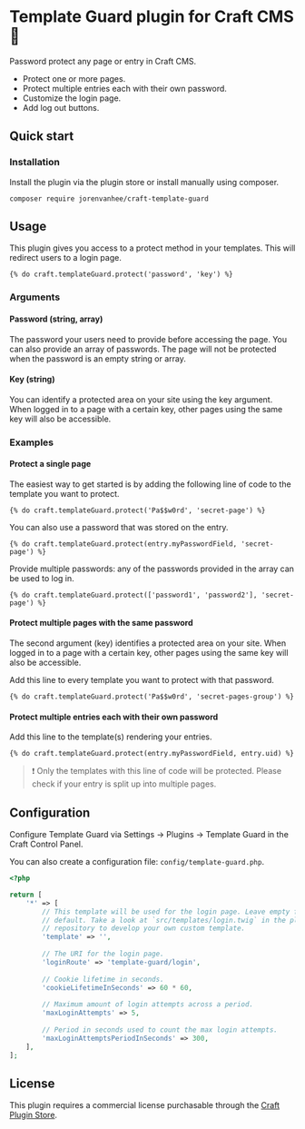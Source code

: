 # Template Guard plugin for Craft CMS 💂
Password protect any page or entry in Craft CMS.

- Protect one or more pages.
- Protect multiple entries each with their own password.
- Customize the login page.
- Add log out buttons.

## Quick start

### Installation

Install the plugin via the plugin store or install manually using composer.

```
composer require jorenvanhee/craft-template-guard
```

## Usage

This plugin gives you access to a protect method in your templates. This will redirect users to a login page.

```twig
{% do craft.templateGuard.protect('password', 'key') %}
```

### Arguments

#### Password (string, array)

The password your users need to provide before accessing the page. You can also provide an array of passwords. The page will not be protected when the password is an empty string or array.

#### Key (string)

You can identify a protected area on your site using the key argument. When logged in to a page with a certain key, other pages using the same key will also be accessible.

### Examples

#### Protect a single page

The easiest way to get started is by adding the following line of code to the template you want to protect.

```twig
{% do craft.templateGuard.protect('Pa$$w0rd', 'secret-page') %}
```

You can also use a password that was stored on the entry.


```twig
{% do craft.templateGuard.protect(entry.myPasswordField, 'secret-page') %}
```

Provide multiple passwords: any of the passwords provided in the array can be used to log in.

```twig
{% do craft.templateGuard.protect(['password1', 'password2'], 'secret-page') %}
```

#### Protect multiple pages with the same password

The second argument (key) identifies a protected area on your site. When logged in to a page with a certain key, other pages using the same key will also be accessible.

Add this line to every template you want to protect with that password.

```twig
{% do craft.templateGuard.protect('Pa$$w0rd', 'secret-pages-group') %}
```

#### Protect multiple entries each with their own password

Add this line to the template(s) rendering your entries.

```twig
{% do craft.templateGuard.protect(entry.myPasswordField, entry.uid) %}
```

> ❗️ Only the templates with this line of code will be protected. Please check if your entry is split up into multiple pages.

## Configuration

Configure Template Guard via Settings → Plugins → Template Guard in the Craft Control Panel.

You can also create a configuration file: `config/template-guard.php`.

```php
<?php

return [
    '*' => [
        // This template will be used for the login page. Leave empty for the
        // default. Take a look at `src/templates/login.twig` in the plugin
        // repository to develop your own custom template.
        'template' => '',
        
        // The URI for the login page.
        'loginRoute' => 'template-guard/login',
        
        // Cookie lifetime in seconds.
        'cookieLifetimeInSeconds' => 60 * 60,
        
        // Maximum amount of login attempts across a period.
        'maxLoginAttempts' => 5,
        
        // Period in seconds used to count the max login attempts.
        'maxLoginAttemptsPeriodInSeconds' => 300,
    ],
];
```

## License

This plugin requires a commercial license purchasable through the [Craft Plugin Store](https://plugins.craftcms.com).
